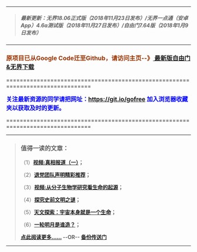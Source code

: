 ***
>##### 最新更新：无界18.06正式版（2018年11月23日发布）/无界一点通（安卓App）4.6a测试版（2018年11月27日发布）/自由门7.64版（2018年1月9日发布）
***

<h3><font color="#993300"> 原项目已从Google Code迁至Github，请访问主页--》<a href="https://github.com/sglfree/freesky/wiki/%E8%87%AA%E7%94%B1%E9%97%A8%E6%9C%80%E6%96%B0%E7%89%88%E4%B8%8B%E8%BD%BD-%E6%97%A0%E7%95%8C%E6%B5%8F%E8%A7%88%E6%9C%80%E6%96%B0%E6%AD%A3%E5%BC%8F%E7%89%88%E4%B8%8B%E8%BD%BD-%E7%BF%BB%E5%A2%99%E8%BD%AF%E4%BB%B6%E4%B8%8B%E8%BD%BD" target="_blank"> 最新版自由门&无界下载</a></font></h3>
<p>===============================================================================</p>
<font color="blue" size="3"><strong>关注最新资源的同学请把网址：<font color="#993300"><a href="https://git.io/gofree" target="_blank">https://git.io/gofree</a> </font>加入浏览器收藏夹以获取及时的更新。</strong></font>
<p>===============================================================================</p>

***
>###  值得一读的文章：
> <p>（1）<strong><a href="https://s3.amazonaws.com/freeskya/index.html?i=b1" target="_blank">视频:真相报道（一）</a>；</strong></p>
> <p>（2）<strong><a href="https://s3.amazonaws.com/freeskya/index.html?i=b2" target="_blank">退党团队声明精彩推荐</a>；</strong></p>
> <p>（3）<strong><a href="https://s3.amazonaws.com/freeskya/index.html?i=b3" target="_blank">视频:从分子生物学研究看生命的起源</a>；</strong></p>
> <p>（4）<strong><a href="https://s3.amazonaws.com/freeskya/index.html?i=b4" target="_blank">探究史前文明之谜</a>；</strong></p>
> <p>（5）<strong><a href="https://s3.amazonaws.com/freeskya/index.html?i=b5" target="_blank">天文探索：宇宙本身就是一个生命</a>；</strong></p>
> <p>（6）<strong><a href="https://s3.amazonaws.com/freeskya/index.html?i=b6" target="_blank">一轮明月是谁造？</a>；</strong></p>
> <p><strong><a href="https://s3-external-1.amazonaws.comtest/freeskye/index.html?i=b7" target="_blank">点此阅读更多……</a> --OR-- <a href="http://cbi.gofreez.aocool.mentest/forum.php?i=b7" target="_blank">备份传送门</a></strong></p>
***
